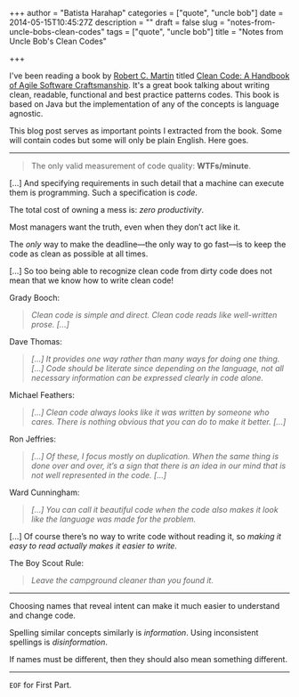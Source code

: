 +++
author = "Batista Harahap"
categories = ["quote", "uncle bob"]
date = 2014-05-15T10:45:27Z
description = ""
draft = false
slug = "notes-from-uncle-bobs-clean-codes"
tags = ["quote", "uncle bob"]
title = "Notes from Uncle Bob's Clean Codes"

+++


I've been reading a book by [Robert C. Martin](http://www.amazon.com/Robert-C.-Martin/e/B000APG87E/) titled [Clean Code: A Handbook of Agile Software Craftsmanship](http://www.amazon.com/Clean-Code-Handbook-Software-Craftsmanship-ebook/dp/B001GSTOAM). It's a great book talking about writing clean, readable, functional and best practice patterns codes. This book is based on Java but the implementation of any of the concepts is language agnostic.

This blog post serves as important points I extracted from the book. Some will contain codes but some will only be plain English. Here goes.

---

> The only valid measurement of code quality: **WTFs/minute**.

[...] And specifying requirements in such detail that a machine can execute them is programming. Such a specification is *code*.

The total cost of owning a mess is: *zero productivity*.

Most managers want the truth, even when they don’t act like it.

The *only* way to make the deadline—the only way to go fast—is to keep the code as clean as possible at all times.

[...] So too being able to recognize clean code from dirty code does not mean that we know how to write clean code!

Grady Booch:
>*Clean code is simple and direct. Clean code reads like well-written prose. [...]*

Dave Thomas:
>*[...] It provides one way rather than many ways for doing one thing. [...] Code should be literate since depending on the language, not all necessary information can be expressed clearly in code alone.*

Michael Feathers:
>*[...] Clean code always looks like it was written by someone who cares. There is nothing obvious that you can do to make it better. [...]*

Ron Jeffries:
>*[...] Of these, I focus mostly on duplication. When the same thing is done over and over, it’s a sign that there is an idea in our mind that is not well represented in the code. [...]*

Ward Cunningham:
>*[...] You can call it beautiful code when the code also makes it look like the language was made for the problem.*

[...] Of course there’s no way to write code without reading it, so *making it easy to read actually makes it easier to write.*

The Boy Scout Rule:
>*Leave the campground cleaner than you found it.*

---

Choosing names that reveal intent can make it much easier to understand and change code.

Spelling similar concepts similarly is *information*. Using inconsistent spellings is *disinformation*.

If names must be different, then they should also mean something different.

---

`EOF` for First Part.

